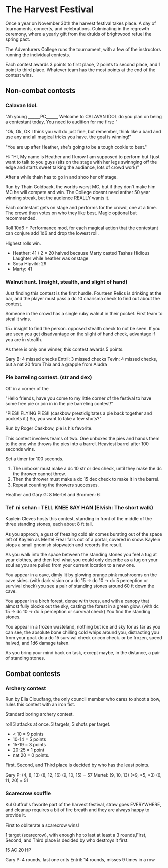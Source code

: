 # The Harvest Festival

Once a year on November 30th the harvest festival takes place. A day of tournaments, concerts, and celebrations. Culminating in the regrowth ceremony, where a yearly gift from the druids of brightwood refuel the spring pact.

The Adventurers College runs the tournament, with a few of the instructors running the individual contests.

Each contest awards 3 points to first place, 2 points to second place, and 1 point to third place. Whatever team has the most points at the end of the contest wins.

## Non-combat contests

### Calavan Idol.

"Ah young ______PC\_\_\_\_\_\_ Welcome to CALAVAN IDOL do you plan on being a contestant today, You need to audition for me first: "

"Ok, Ok, OK I think you will do just fine, but remember, think like a bard and use any and all magical tricks you have. the goal is winning!"

"You are up after Heather, she's going to be a tough cookie to beat."

H: "HI, My name is Heather and I know I am supposed to perform but I just want to talk to you guys (sits on the stage with her legs swinnging off the edge and starts sweet talking the audiance, lots of crowd work)"

After a while thain has to go in and shoo her off stage.

Run by Thain Goldback, the worlds worst MC, but if they don't make him MC he will compete and win. The College doesnt need anther 50 year winning streak, but the audience REALLY wants it.

Each contestant gets on stage and performs for the crowd, one at a time. The crowd then votes on who they like best. Magic optional but recommended.

Roll 10d6 + Performance mod, for each magical action that the contestant can conjure add 1d6 and drop the lowest roll.

Highest rolls win.

* Heather: 41 / 2  = 20 halved because Marty casted Tashas Hidious Laughter while heather was onstage 
* Sosa Hipvild: 29
* Marty: 41

### Walnut hunt. (insight, stealth, and slight of hand)

Just finding this contest is the first hurdle. Fourteen Relics is drinking at the bar, and the player must pass a dc 10 charisma check to find out about the contest.

Someone in the crowd has a single ruby walnut in their pocket. First team to steal it wins. 

15+ insight to find the person.
opposed stealth check to not be seen.
If you are seen you get disadvantage on the slight of hand check, advantage if you are in stealth.

As there is only one winner, this contest awards 5 points.

Gary B: 4 missed checks
Entril: 3 missed checks
Tevin: 4 missed checks, but a nat 20 from Thia and a grapple from Aludra

### Pie barreling contest. (str and dex)

Off in a corner of the 

"Hello friends, have you come to my little corner of the festival to have some free pie or join in in the pie barreling contest!"

"PIES!! FLYING PIES!! (caskbow prestidigitates a pie back together and pockets it.) So, you want to take a few shots?"

Run by Roger Caskbow, pie is his favorite.

This contest involves teams of two. One unboxes the pies and hands them to the one who throws the pies into a barrel. Heaviest barrel after 100 seconds wins.

Set a timer for 100 seconds.

1. The unboxer must make a dc 10 str or dex check, until they make the dc the thrower cannot throw.
2. Then the thrower must make a dc 15 dex check to make it in the barrel. 
3. Repeat counting the throwers successes.

Heather and Gary G: 8
Mertel and Bromren: 6

### Tel' ni sehan : TELL KNEE SAY HAN (Elvish: The short walk)

Kaylein Cleves hosts this contest, standing in front of the middle of the three standing stones, each about 8 ft tall.

As you approch, a gust of freezing cold air comes bursting out of the space left of Kaylein as Mertel Frear falls out of a portal, covered in snow. Kaylein stops a small gnomish stopwatch and records the result.

As you walk into the space between the standing stones you feel a tug at your clothes, and then feel what you could only describe as a tug on your soul as you are pulled from your current location to a new one. 

You appear in a cave, dimly lit by glowing orange pink mushrooms on the cave sides. (with dark vision or a dc 15 -> dc 10 -> dc 5 perception or survival check) you see a pair of standing stones around 60 ft down the cave.

You appear in a birch forest, dense with trees, and with a canopy that almost fully blocks out the sky, casting the forest in a green glow. (with dc 15 -> dc 10 -> dc 5 perception or survival check) You find the standing stones.

You appear in a frozen wasteland, nothing but ice and sky for as far as you can see, the absolute bone chilling cold whips around you, distracting you from your goal. do a dc 15 survival check or con check. or be frozen, speed halved, and 1d6 damage taken.

As you bring your mind back on task, except maybe, in the distance, a pair of standing stones.

## Combat contests

### Archery contest

Run by Ella Cloudfang, the only council member who cares to shoot a bow, rules this contest with an iron fist.

Standard boring archery contest.

roll 3 attacks at once.
3 targets, 3 shots per target.

* < 10  = 9 points
* 10-14 = 5 points
* 15-19 = 3 points
* 20-25 = 1 point
* nat 20 = 0 points.

First, Second, and Third place is decided by who has the least points.

Gary P: (4, 8, 13) (8, 12, 16) (9, 10, 15) = 57
Mertel: (9, 10, 13) (*9, *5, *3) (6, 11, 20) = 51

### Scarecrow scuffle

Kul Gutfrul's favorite part of the harvest festival, straw goes EVERYWHERE, and cleanup requires a bit of fire breath and they are always happy to provide it.

First to obliterate a scarecrow wins!

1 target (scarecrow), with enough hp to last at least a 3 rounds,First, Second, and Third place is decided by who destroys it first.

15 AC 
20 HP

Gary P: 4 rounds, last one crits
Entril: 14 rounds, misses 9 times in a row